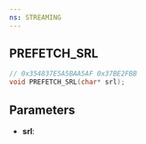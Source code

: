 ```yaml
---
ns: STREAMING
---
```

## PREFETCH_SRL

```c
// 0x354837E5A5BAA5AF 0x37BE2FBB
void PREFETCH_SRL(char* srl);
```

## Parameters
* **srl**:
